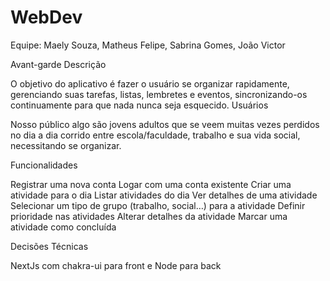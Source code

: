 # WebDev

Equipe: Maely Souza, Matheus Felipe, Sabrina Gomes, João Victor

Avant-garde 
Descrição 

O objetivo do aplicativo é fazer o usuário se organizar rapidamente, gerenciando suas tarefas, listas, lembretes e eventos, sincronizando-os continuamente para que nada nunca seja esquecido.
Usuários

Nosso público algo são jovens adultos que se veem muitas vezes perdidos no dia a dia corrido entre escola/faculdade, trabalho e sua vida social, necessitando se organizar.


Funcionalidades

Registrar uma nova conta
Logar com uma conta existente
Criar uma atividade para o dia
Listar atividades do dia
Ver detalhes de uma atividade
Selecionar um tipo de grupo (trabalho, social…) para a atividade
Definir prioridade nas atividades
Alterar detalhes da atividade
Marcar uma atividade como concluída

Decisões Técnicas

NextJs com chakra-ui para front e Node para back


